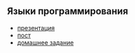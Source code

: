 ## Языки программирования

- [презентация](http://yadi.sk/d/QpvJjsHdw5Oq)
- [пост](http://clubs.ya.ru/4611686018427468886/replies.xml?item_no=625)
- [домашнее задание](https://github.com/yandex-shri/dz-js-ajax)
